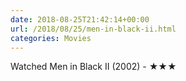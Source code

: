 ```yaml
---
date: 2018-08-25T21:42:14+00:00
url: /2018/08/25/men-in-black-ii.html
categories: Movies
---
```

Watched Men in Black II (2002) - ★★★





